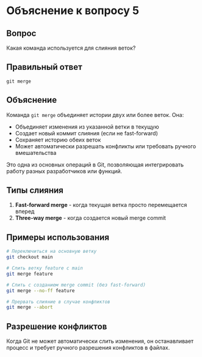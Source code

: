 # Объяснение к вопросу 5

## Вопрос
Какая команда используется для слияния веток?

## Правильный ответ
`git merge`

## Объяснение
Команда `git merge` объединяет истории двух или более веток. Она:

- Объединяет изменения из указанной ветки в текущую
- Создает новый коммит слияния (если не fast-forward)
- Сохраняет историю обеих веток
- Может автоматически разрешать конфликты или требовать ручного вмешательства

Это одна из основных операций в Git, позволяющая интегрировать работу разных разработчиков или функций.

## Типы слияния
1. **Fast-forward merge** - когда текущая ветка просто перемещается вперед
2. **Three-way merge** - когда создается новый merge commit

## Примеры использования
```bash
# Переключиться на основную ветку
git checkout main

# Слить ветку feature с main
git merge feature

# Слить с созданием merge commit (без fast-forward)
git merge --no-ff feature

# Прервать слияние в случае конфликтов
git merge --abort
```

## Разрешение конфликтов
Когда Git не может автоматически слить изменения, он останавливает процесс и требует ручного разрешения конфликтов в файлах.
